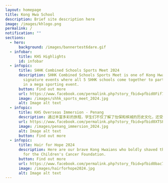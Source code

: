 ```yaml
---
layout: homepage
title: Kong Hwa School
description: Brief site description here
image: /images/khlogo.png
permalink: /
notification: ""
sections:
  - hero:
      background: /images/bannertest6dare.gif
  - infobar:
      title: KHS Highlights
      id: infobar
  - infopic:
      title: SHHK Combined Schools Sports Meet 2024
      description: SHHK Combined Schools Sports Meet is one of Kong Hwa School's
        signature events where all 5 SHHK schools come together to participate
        in a mega sporting event.
      button: Find out more
      url: https://www.facebook.com/permalink.php?story_fbid=pfbid0Fif7oFnE7ybUuL7SwGGrFsRFBe7MiSeMv7JEictrWgPtvPpmxo3JyZA57JcmgsN7l&id=100064994620909
      image: /images/shhk_sports_meet_2024.jpg
      alt: Image alt text
  - infopic:
      title: KHS Overseas Immersion - Penang
      description: 通过丰富多彩的旅程，学生们不仅了解了怡保和槟城的历史文化，还受到当地学校师生们的热情款待。通过交流活动，我校学生也与当地学校的学生建立了友谊。
      url: https://www.facebook.com/permalink.php?story_fbid=pfbid0XTSFH9rZS9ZfNG5URTb1oYwewS9n3JM9PAcStAaKXLycFNGL8h2iVf3SavJrFAQtl&id=100064994620909
      image: /images/penang_immersion_2024.jpg
      alt: Image alt text
      button: Find out more
  - infopic:
      title: Hair for Hope 2024
      description: Here are our brave Kong Hwaians who boldly shaved their heads today
        for the Children's Cancer Foundation.
      button: Find out more
      url: https://www.facebook.com/permalink.php?story_fbid=pfbid0bac7czizZXcFgeam4vJhXKiCresT8T6mJ1E7MmZDaZaPEG3dVkrTZhaGyCitgQQwl&id=100064994620909
      image: /images/hairforhope2024.jpg
      alt: Image alt text
---
```

